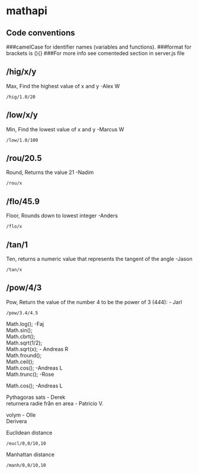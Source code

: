 # mathapi

## Code conventions 
###camelCase for identifier names (variables and functions).
###format for brackets is (){}
###For more info see comenteded section in server.js file



## /hig/x/y
Max, Find the highest value of x and y -Alex W  
```
/hig/1.0/20  
```

## /low/x/y
Min, Find the lowest value of x and y -Marcus W  
```
/low/1.0/100  
```

## /rou/20.5
Round, Returns the value 21 -Nadim  
```
/rou/x  
```  

## /flo/45.9
Floor, Rounds down to lowest integer -Anders  
```
/flo/x  
```

## /tan/1
Ten, returns a numeric value that represents the tangent of the angle -Jason
```
/tan/x  
```

## /pow/4/3 
Pow, Return the value of the number 4 to be the power of 3 (4*4*4): - Jarl  
```
/pow/3.4/4.5
```

Math.log();  -Faj  
Math.sin();  
Math.cbrt();  
Math.sqrt(1/2);  
Math.sqrt(x); - Andreas R  
Math.fround();  
Math.ceil();  
Math.cos(); -Andreas L   
Math.trunc(); -Rose

Math.cos(); -Andreas L  

Pythagoras sats - Derek  
returnera radie från en area - Patricio V.

volym - Olle  
Derivera  



Euclidean distance
```
/eucl/0,0/10,10
```

Manhattan distance
```
/manh/0,0/10,10
```
